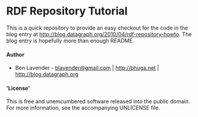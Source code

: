 # RDF Repository Tutorial


This is a quick repository to provide an easy checkout for the code in the blog
entry at <http://blog.datagraph.org/2010/04/rdf-repository-howto>.  The blog entry is
hopefully more than enough README.


#### Author
 * Ben Lavender - <blavender@gmail.com> | <http://bhuga.net> | <http://blog.datagraph.org>

#### 'License'

This is free and unemcumbered software released into the public domain.  For
more information, see the accompanying UNLICENSE file.

